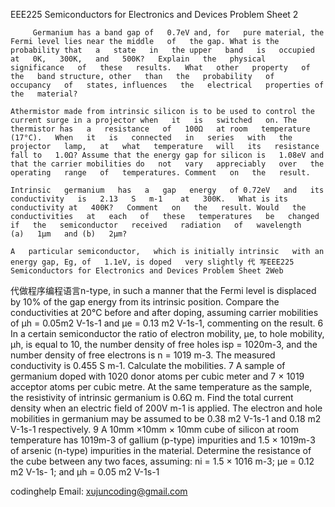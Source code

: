 EEE225 Semiconductors for Electronics and Devices Problem Sheet 2

         Germanium has a band gap of   0.7eV and, for   pure material, the Fermi level lies near the middle   of   the gap. What is the probability that   a   state   in   the upper   band   is   occupied   at   0K,   300K,   and   500K?   Explain   the   physical   significance   of   these   results.   What   other   property   of   the   band structure, other   than   the   probability   of   occupancy   of   states, influences   the   electrical   properties of   the   material?

    Athermistor made from intrinsic silicon is to be used to control the current surge in a projector when   it   is   switched   on. The thermistor has   a   resistance   of   100Ω   at room   temperature   (17°C).   When   it   is   connected   in   series   with   the   projector   lamp,   at   what   temperature   will   its   resistance fall to   1.0Ω? Assume that the energy gap for silicon is   1.08eV and that the carrier mobilities do   not   vary   appreciably   over   the   operating   range   of   temperatures. Comment   on   the   result.

    Intrinsic   germanium   has   a   gap   energy   of 0.72eV   and   its   conductivity   is   2.13   S   m-1    at   300K.   What is its conductivity at   400K?   Comment   on   the   result. Would   the   conductivities   at   each   of   these   temperatures   be   changed   if   the   semiconductor   received   radiation   of   wavelength   (a)   1μm   and (b)   2μm?

    A   particular semiconductor,   which is initially intrinsic   with an energy gap, Eg, of   1.1eV, is doped   very slightly 代 写EEE225 Semiconductors for Electronics and Devices Problem Sheet 2Web

代做程序编程语言n-type, in such a manner that the Fermi level is displaced by 10% of the gap energy from its intrinsic position. Compare the conductivities at 20°C before and after doping, assuming carrier mobilities of μh = 0.05m2 V-1s-1 and μe = 0.13 m2 V-1s-1, commenting on the result. 6 In a certain semiconductor the ratio of electron mobility, μe, to hole mobility, μh, is equal to 10, the number density of free holes isp = 1020m-3, and the number density of free electrons is n = 1019 m-3. The measured conductivity is 0.455 S m-1. Calculate the mobilities. 7 A sample of germanium doped with 1020 donor atoms per cubic meter and 7 × 1019 acceptor atoms per cubic metre. At the same temperature as the sample, the resistivity of intrinsic germanium is 0.6Ω m. Find the total current density when an electric field of 200V m-1 is applied. The electron and hole mobilities in germanium may be assumed to be 0.38 m2 V-1s-1 and 0.18 m2 V-1s-1 respectively. 9 A 10mm ×10mm × 10mm cube of silicon at room temperature has 1019m-3 of gallium (p-type) impurities and 1.5 × 1019m-3 of arsenic (n-type) impurities in the material. Determine the resistance of the cube between any two faces, assuming: ni = 1.5 × 1016 m-3; μe = 0.12 m2 V-1s- 1; and μh = 0.05 m2 V-1s-1


codinghelp Email: xujuncoding@gmail.com
